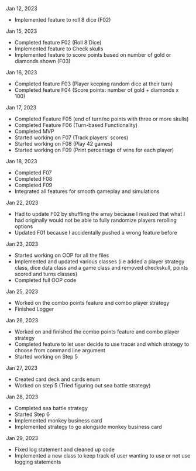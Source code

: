 Jan 12, 2023

-   Implemented feature to roll 8 dice (F02)

Jan 15, 2023

-   Completed feature F02 (Roll 8 Dice)
-   Implemented feature to Check skulls
-   Implemented feature to score points based on number of gold or diamonds shown (F03)

Jan 16, 2023

-   Completed feature F03 (Player keeping random dice at their turn)
-   Completed feature F04 (Score points: number of gold + diamonds x 100)

Jan 17, 2023

-   Completed Feature F05 (end of turn/no points with three or more skulls)
-   Completed Feature F06 (Turn-based Functionality)
-   Completed MVP
-   Started working on F07 (Track players' scores)
-   Started working on F08 (Play 42 games)
-   Started working on F09 (Print percentage of wins for each player)

Jan 18, 2023

-   Completed F07
-   Completed F08
-   Completed F09
-   Integrated all features for smooth gameplay and simulations

Jan 22, 2023

-   Had to update F02 by shuffling the array because I realized that what I had originally would not be able to fully randomize players rerolling options
-   Updated F01 because I accidentally pushed a wrong feature before

Jan 23, 2023
-   Started working on OOP for all the files
-   Implemented and updated various classes (i.e added a player strategy class, dice data class and a game class and removed checkskull, points scored and turns classes)
-   Completed full OOP code

Jan 25, 2023
-   Worked on the combo points feature and combo player strategy
-   Finished Logger

Jan 26, 2023
-   Worked on and finished the combo points feature and combo player strategy
-   Completed feature to let user decide to use tracer and which strategy to choose from command line argument
-   Started working on Step 5

Jan 27, 2023
-   Created card deck and cards enum
-   Worked on step 5 (Tried figuring out sea battle strategy)

Jan 28, 2023
-   Completed sea battle strategy
-   Started Step 6
-   Implemented monkey business card
-   Implemented strategy to go alongside monkey business card

Jan 29, 2023
-   Fixed log statement and cleaned up code
-   Implemented a new class to keep track of user wanting to use or not use logging statements